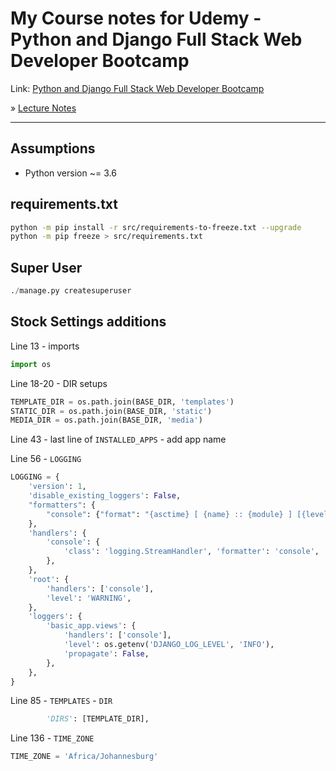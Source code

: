 # My Course notes for Udemy - Python and Django Full Stack Web Developer Bootcamp

Link: [Python and Django Full Stack Web Developer Bootcamp](https://www.udemy.com/course/python-and-django-full-stack-web-developer-bootcamp)

&raquo; [Lecture Notes](lecture_notes.md)

<hr>

## Assumptions

- Python version ~= 3.6


## requirements.txt

```bash
python -m pip install -r src/requirements-to-freeze.txt --upgrade
python -m pip freeze > src/requirements.txt
```
## Super User
```python
./manage.py createsuperuser
```


## Stock Settings additions

Line 13 - imports

```python
import os
```

Line 18-20 - DIR setups

```python
TEMPLATE_DIR = os.path.join(BASE_DIR, 'templates')
STATIC_DIR = os.path.join(BASE_DIR, 'static')
MEDIA_DIR = os.path.join(BASE_DIR, 'media')
```

Line 43 - last line of `INSTALLED_APPS` - add app name

Line 56 - `LOGGING`

```python
LOGGING = {
    'version': 1,
    'disable_existing_loggers': False,
    "formatters": {
        "console": {"format": "{asctime} [ {name} :: {module} ] [{levelname}] | {message}", "style": "{"}
    },
    'handlers': {
        'console': {
            'class': 'logging.StreamHandler', 'formatter': 'console',
        },
    },
    'root': {
        'handlers': ['console'],
        'level': 'WARNING',
    },
    'loggers': {
        'basic_app.views': {
            'handlers': ['console'],
            'level': os.getenv('DJANGO_LOG_LEVEL', 'INFO'),
            'propagate': False,
        },
    },
}
```

Line 85 - `TEMPLATES` - `DIR`

```python
        'DIRS': [TEMPLATE_DIR],
```

Line 136 - `TIME_ZONE`

```python
TIME_ZONE = 'Africa/Johannesburg'
```
